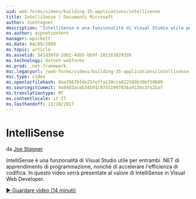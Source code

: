 ```yaml
---
uid: web-forms/videos/building-35-applications/intellisense
title: IntelliSense | Documenti Microsoft
author: JoeStagner
description: "IntelliSense è una funzionalità di Visual Studio utile per entrambi .NET di apprendimento di programmazione, nonché di accelerare l'efficienza di codifica. In questo video introdurrà..."
ms.author: aspnetcontent
manager: wpickett
ms.date: 04/09/2009
ms.topic: article
ms.assetid: 541d38fd-2d62-4db5-bb9f-182163829326
ms.technology: dotnet-webforms
ms.prod: .net-framework
msc.legacyurl: /web-forms/videos/building-35-applications/intellisense
msc.type: video
ms.openlocfilehash: 0aa76676fde25feffa139cca022509b30bf59009
ms.sourcegitcommit: 9a9483aceb34591c97451997036a9120c3fe2baf
ms.translationtype: MT
ms.contentlocale: it-IT
ms.lasthandoff: 11/10/2017
---
```

<a name="intellisense"></a>IntelliSense
====================
da [Joe Stagner](https://github.com/JoeStagner)

IntelliSense è una funzionalità di Visual Studio utile per entrambi .NET di apprendimento di programmazione, nonché di accelerare l'efficienza di codifica. In questo video verrà presentate al valore di IntelliSense in Visual Web Developer.

[&#9654; Guardare video (14 minuti)](https://channel9.msdn.com/Blogs/ASP-NET-Site-Videos/intellisense)
